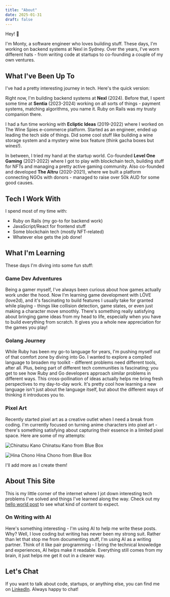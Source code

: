 ```yaml
---
title: "About"
date: 2025-01-31
draft: false
---
```


Hey! 👋

I'm Monty, a software engineer who loves building stuff. These days, I'm working on backend systems at Nexl in Sydney. Over the years, I've worn different hats - from writing code at startups to co-founding a couple of my own ventures.

## What I've Been Up To
I've had a pretty interesting journey in tech. Here's the quick version:

Right now, I'm building backend systems at **Nexl** (2024). Before that, I spent some time at **Sentia** (2023-2024) working on all sorts of things - payment systems, matching algorithms, you name it. Ruby on Rails was my trusty companion there.

I had a fun time working with **Ecliptic Ideas** (2019-2022) where I worked on The Wine Spies e-commerce platform. Started as an engineer, ended up leading the tech side of things. Did some cool stuff like building a wine storage system and a mystery wine box feature (think gacha boxes but wines!).

In between, I tried my hand at the startup world. Co-founded **Level One Gaming** (2021-2022) where I got to play with blockchain tech, building stuff for NFTs and managing a pretty active gaming community. Also co-founded and developed **The Altru** (2020-2021), where we built a platform connecting NGOs with donors - managed to raise over 50k AUD for some good causes.

## Tech I Work With
I spend most of my time with:
- Ruby on Rails (my go-to for backend work)
- JavaScript/React for frontend stuff
- Some blockchain tech (mostly NFT-related)
- Whatever else gets the job done!

## What I'm Learning
These days I'm diving into some fun stuff:

### Game Dev Adventures
Being a gamer myself, I've always been curious about how games actually work under the hood. Now I'm learning game development with LÖVE (love2d), and it's fascinating to build features I usually take for granted while playing - things like collision detection, game states, or even just making a character move smoothly. There's something really satisfying about bringing game ideas from my head to life, especially when you have to build everything from scratch. It gives you a whole new appreciation for the games you play!

### Golang Journey
While Ruby has been my go-to language for years, I'm pushing myself out of that comfort zone by diving into Go. I wanted to explore a compiled language to broaden my toolkit - different problems need different tools, after all. Plus, being part of different tech communities is fascinating; you get to see how Ruby and Go developers approach similar problems in different ways. This cross-pollination of ideas actually helps me bring fresh perspectives to my day-to-day work. It's pretty cool how learning a new language isn't just about the language itself, but about the different ways of thinking it introduces you to.

### Pixel Art
Recently started pixel art as a creative outlet when I need a break from coding. I'm currently focused on turning anime characters into pixel art - there's something satisfying about capturing their essence in a limited pixel space. Here are some of my attempts:

![Chinatsu Kano](/images/pixel_art/chinatsu.png)
Chinatsu Kano from Blue Box

![Hina Chono](/images/pixel_art/Hina-small.png)
Hina Chono from Blue Box

I'll add more as I create them!

## About This Site
This is my little corner of the internet where I jot down interesting tech problems I've solved and things I've learned along the way. Check out my [hello world post](/posts/hello-world) to see what kind of content to expect.

### On Writing with AI
Here's something interesting - I'm using AI to help me write these posts. Why? Well, I love coding but writing has never been my strong suit. Rather than let that stop me from documenting stuff, I'm using AI as a writing partner. Think of it like pair programming - I bring the technical knowledge and experiences, AI helps make it readable. Everything still comes from my brain, it just helps me get it out in a clearer way.

## Let's Chat
If you want to talk about code, startups, or anything else, you can find me on [LinkedIn](https://www.linkedin.com/in/gerard-montemayor-4ba34bb2/). Always happy to chat!
